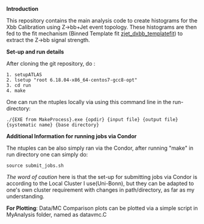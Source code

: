 **Introduction**

This repository contains the main analysis code to create histograms for the Xbb Calibration using Z->bb+Jet event topology. These histograms are then fed to the fit mechanism (Binned Template fit [zjet_dxbb_templatefit](https://gitlab.cern.ch/shbansal/zjet_dxbb_templatefit)) to extract the Z->bb signal strength.

**Set-up and run details**

After cloning the git repository, do :

```  
1. setupATLAS
2. lsetup "root 6.18.04-x86_64-centos7-gcc8-opt" 
3. cd run 
4. make 

```

One can run the ntuples locally via using this command line in the run-directory:
```
./{EXE from MakeProcess}.exe {opdir} {input file} {output file} {systematic name} {base directory}
```
**Additional Information for running jobs via Condor**

The ntuples can be also simply ran via the Condor, after running "make" in run directory one can simply do:
```
source submit_jobs.sh
```
_The word of caution_ here is that the set-up for submitting jobs via Condor is according to the Local Cluster I use(Uni-Bonn), but they can be adapted to one's own cluster requirement with changes in path/directory, as far as my understanding.

**For Plotting**: Data/MC Comparison plots can be plotted via a simple script in MyAnalysis folder, named as datavmc.C

